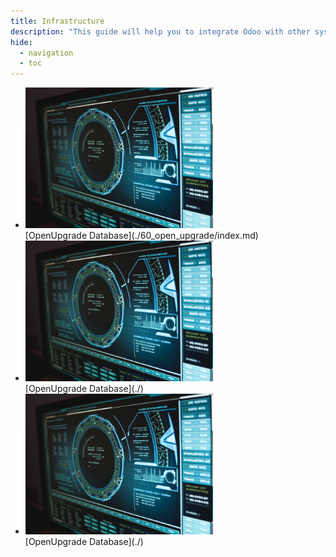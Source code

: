 ```yaml
---
title: Infrastructure
description: "This guide will help you to integrate Odoo with other systems."
hide:
  - navigation
  - toc
---
```



<div class="grid cards" markdown>

-   <img class="w-full" src="assets/open_upgrade.jpg" alt="Upgrading Odoo Database" width="300">

    <br>
    [OpenUpgrade Database](./60_open_upgrade/index.md)

-   <img class="w-full" src="assets/open_upgrade.jpg" alt="Upgrading Odoo Database" width="300">

    <br>
    [OpenUpgrade Database](./)

-   <img class="w-full" src="assets/open_upgrade.jpg" alt="Upgrading Odoo Database" width="300">

    <br>
    [OpenUpgrade Database](./)
    
</div>
